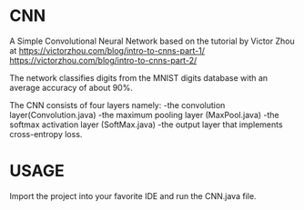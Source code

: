 # CNN
A Simple Convolutional Neural Network based on the tutorial by Victor Zhou at
 https://victorzhou.com/blog/intro-to-cnns-part-1/
 https://victorzhou.com/blog/intro-to-cnns-part-2/

 The network classifies digits from the MNIST digits database with an average
 accuracy of about 90%.

 The CNN consists of four layers namely: 
 -the convolution layer(Convolution.java) 
 -the maximum pooling layer (MaxPool.java) 
 -the softmax activation layer (SoftMax.java) 
 -the output layer that implements cross-entropy loss.
 
 # USAGE
 Import the project into your favorite IDE and run the CNN.java file.
